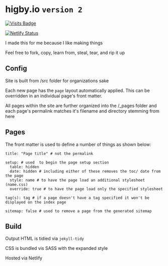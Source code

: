 # higby.io `version 2`
[![Visits Badge](https://badges.pufler.dev/visits/higby/higby.io)](https://badges.pufler.dev)

[![Netlify Status](https://api.netlify.com/api/v1/badges/15ac8df8-fa28-4f87-a29b-5c0286ba7a07/deploy-status)](https://app.netlify.com/sites/higby/deploys)

I made this for me because I like making things

Feel free to fork, copy, learn from, steal, tear, and rip it up

## Config
Site is built from /src folder for organizations sake

Each new page has the `page` layout automatically applied. This can be overridden in an individual page's front matter.

All pages within the site are further organized into the /_pages folder and each page's permalink matches it's filename and directory stemming from here
## Pages
The front matter is used to define a number of things as shown below:
```
title: "Page title" # not the permalink

setup: # used  to begin the page setup section
  table: hidden
  date: hidden # including either of these removes the toc/ date from the page
  style: name # to have the page load an additional stylesheet (name.css)
  override: true # to have the page load only the specified stylesheet

tag(s): tag # if a page doesn't have a tag specified it won't be displayed on the index page

sitemap: false # used to remove a page from the generated sitemap
```
## Build
Output HTML is tidied via `jekyll-tidy`

CSS is bundled vis SASS with the expanded style

Hosted via Netlify
